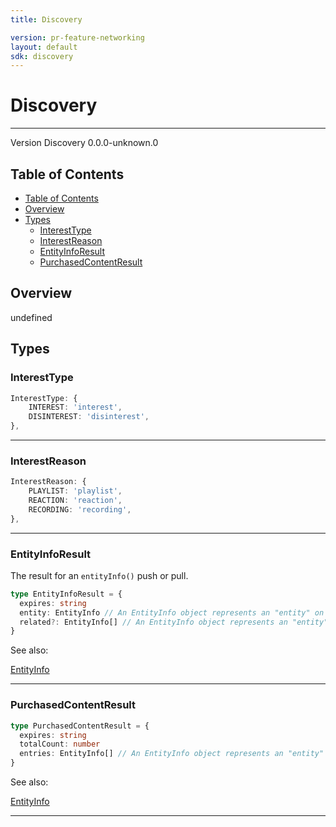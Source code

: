 ```yaml
---
title: Discovery

version: pr-feature-networking
layout: default
sdk: discovery
---
```


# Discovery

---

Version Discovery 0.0.0-unknown.0

## Table of Contents

- [Table of Contents](#table-of-contents)
- [Overview](#overview)
- [Types](#types)
  - [InterestType](#interesttype)
  - [InterestReason](#interestreason)
  - [EntityInfoResult](#entityinforesult)
  - [PurchasedContentResult](#purchasedcontentresult)

## Overview

undefined

## Types

### InterestType

```typescript
InterestType: {
    INTEREST: 'interest',
    DISINTEREST: 'disinterest',
},

```

---

### InterestReason

```typescript
InterestReason: {
    PLAYLIST: 'playlist',
    REACTION: 'reaction',
    RECORDING: 'recording',
},

```

---

### EntityInfoResult

The result for an `entityInfo()` push or pull.

```typescript
type EntityInfoResult = {
  expires: string
  entity: EntityInfo // An EntityInfo object represents an "entity" on the platform. Currently, only entities of type `program` are supported. `programType` must be supplied to identify the program type.
  related?: EntityInfo[] // An EntityInfo object represents an "entity" on the platform. Currently, only entities of type `program` are supported. `programType` must be supplied to identify the program type.
}
```

See also:

[EntityInfo](../Entertainment/schemas/#EntityInfo)

---

### PurchasedContentResult

```typescript
type PurchasedContentResult = {
  expires: string
  totalCount: number
  entries: EntityInfo[] // An EntityInfo object represents an "entity" on the platform. Currently, only entities of type `program` are supported. `programType` must be supplied to identify the program type.
}
```

See also:

[EntityInfo](../Entertainment/schemas/#EntityInfo)

---
